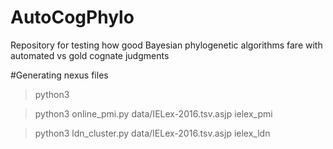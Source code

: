 # AutoCogPhylo
Repository for testing how good Bayesian phylogenetic algorithms fare with automated vs gold cognate judgments

#Generating nexus files
> python3 <program> <data file> <output file name>

> python3 online_pmi.py data/IELex-2016.tsv.asjp ielex_pmi

> python3 ldn_cluster.py data/IELex-2016.tsv.asjp ielex_ldn

